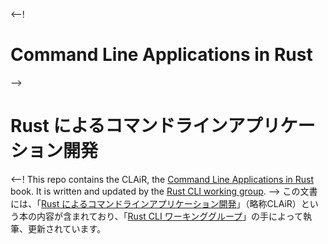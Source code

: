 <--!
# Command Line Applications in Rust
-->
# Rust によるコマンドラインアプリケーション開発
<--!
This repo contains the CLAiR, the [Command Line Applications in Rust][clair] book.
It is written and updated by the [Rust CLI working group][wg].
-->
この文書には、「[Rust によるコマンドラインアプリケーション開発][clair]」（略称CLAiR）という本の内容が含まれており、「[Rust CLI ワーキンググループ][wg]」の手によって執筆、更新されています。

[clair]: https://rust-cli.github.io/book/
[wg]: https://github.com/rust-cli/meta

<!--stackedit_data:
eyJoaXN0b3J5IjpbLTEzMDc2NzE4MTNdfQ==
-->
